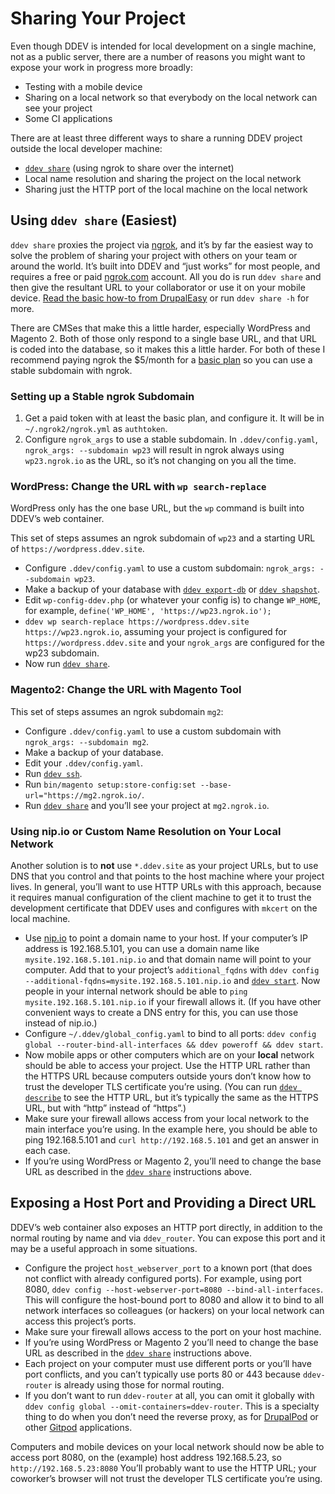 # Sharing Your Project

Even though DDEV is intended for local development on a single machine, not as a public server, there are a number of reasons you might want to expose your work in progress more broadly:

* Testing with a mobile device
* Sharing on a local network so that everybody on the local network can see your project
* Some CI applications

There are at least three different ways to share a running DDEV project outside the local developer machine:

* [`ddev share`](../basics/commands.md#share) (using ngrok to share over the internet)
* Local name resolution and sharing the project on the local network
* Sharing just the HTTP port of the local machine on the local network

## Using `ddev share` (Easiest)

`ddev share` proxies the project via [ngrok](https://ngrok.com), and it’s by far the easiest way to solve the problem of sharing your project with others on your team or around the world. It’s built into DDEV and “just works” for most people, and requires a free or paid [ngrok.com](https://ngrok.com) account. All you do is run `ddev share` and then give the resultant URL to your collaborator or use it on your mobile device. [Read the basic how-to from DrupalEasy](https://www.drupaleasy.com/blogs/ultimike/2019/06/sharing-your-ddev-local-site-public-url-using-ddev-share-and-ngrok) or run `ddev share -h` for more.

There are CMSes that make this a little harder, especially WordPress and Magento 2. Both of those only respond to a single base URL, and that URL is coded into the database, so it makes this a little harder. For both of these I recommend paying ngrok the $5/month for a [basic plan](https://ngrok.com/pricing) so you can use a stable subdomain with ngrok.

### Setting up a Stable ngrok Subdomain

1. Get a paid token with at least the basic plan, and configure it. It will be in `~/.ngrok2/ngrok.yml` as `authtoken`.
2. Configure `ngrok_args` to use a stable subdomain. In `.ddev/config.yaml`, `ngrok_args: --subdomain wp23` will result in ngrok always using `wp23.ngrok.io` as the URL, so it’s not changing on you all the time.

### WordPress: Change the URL with `wp search-replace`

WordPress only has the one base URL, but the `wp` command is built into DDEV’s web container.

This set of steps assumes an ngrok subdomain of `wp23` and a starting URL of `https://wordpress.ddev.site`.

* Configure `.ddev/config.yaml` to use a custom subdomain: `ngrok_args: --subdomain wp23`.
* Make a backup of your database with [`ddev export-db`](../basics/commands.md#export-db) or [`ddev shapshot`](../basics/commands.md#snapshot).
* Edit `wp-config-ddev.php` (or whatever your config is) to change `WP_HOME`, for example, `define('WP_HOME', 'https://wp23.ngrok.io');`
* `ddev wp search-replace https://wordpress.ddev.site https://wp23.ngrok.io`, assuming your project is configured for `https://wordpress.ddev.site` and your `ngrok_args` are configured for the wp23 subdomain.
* Now run [`ddev share`](../basics/commands.md#share).

### Magento2: Change the URL with Magento Tool

This set of steps assumes an ngrok subdomain `mg2`:

* Configure `.ddev/config.yaml` to use a custom subdomain with `ngrok_args: --subdomain mg2`.
* Make a backup of your database.
* Edit your `.ddev/config.yaml`.
* Run [`ddev ssh`](../basics/commands.md#ssh).
* Run `bin/magento setup:store-config:set --base-url="https://mg2.ngrok.io/`.
* Run [`ddev share`](../basics/commands.md#share) and you’ll see your project at `mg2.ngrok.io`.

### Using nip.io or Custom Name Resolution on Your Local Network

Another solution is to **not** use `*.ddev.site` as your project URLs, but to use DNS that you control and that points to the host machine where your project lives. In general, you’ll want to use HTTP URLs with this approach, because it requires manual configuration of the client machine to get it to trust the development certificate that DDEV uses and configures with `mkcert` on the local machine.

* Use [nip.io](http://nip.io/) to point a domain name to your host. If your computer’s IP address is 192.168.5.101, you can use a domain name like `mysite.192.168.5.101.nip.io` and that domain name will point to your computer. Add that to your project’s `additional_fqdns` with `ddev config --additional-fqdns=mysite.192.168.5.101.nip.io` and [`ddev start`](../basics/commands.md#start). Now people in your internal network should be able to `ping mysite.192.168.5.101.nip.io` if your firewall allows it. (If you have other convenient ways to create a DNS entry for this, you can use those instead of nip.io.)
* Configure `~/.ddev/global_config.yaml` to bind to all ports: `ddev config global --router-bind-all-interfaces && ddev poweroff && ddev start`.
* Now mobile apps or other computers which are on your **local** network should be able to access your project. Use the HTTP URL rather than the HTTPS URL because computers outside yours don’t know how to trust the developer TLS certificate you’re using. (You can run [`ddev describe`](../basics/commands.md#describe) to see the HTTP URL, but it’s typically the same as the HTTPS URL, but with “http” instead of “https”.)
* Make sure your firewall allows access from your local network to the main interface you’re using. In the example here, you should be able to ping 192.168.5.101 and `curl http://192.168.5.101` and get an answer in each case.
* If you’re using WordPress or Magento 2, you’ll need to change the base URL as described in the [`ddev share`](../basics/commands.md#share) instructions above.

## Exposing a Host Port and Providing a Direct URL

DDEV’s web container also exposes an HTTP port directly, in addition to the normal routing by name and via `ddev_router`. You can expose this port and it may be a useful approach in some situations.

* Configure the project `host_webserver_port` to a known port (that does not conflict with already configured ports). For example, using port 8080, `ddev config --host-webserver-port=8080 --bind-all-interfaces`. This will configure the host-bound port to 8080 and allow it to bind to all network interfaces so colleagues (or hackers) on your local network can access this project’s ports.
* Make sure your firewall allows access to the port on your host machine.
* If you’re using WordPress or Magento 2 you’ll need to change the base URL as described in the [`ddev share`](../basics/commands.md#share) instructions above.
* Each project on your computer must use different ports or you’ll have port conflicts, and you can’t typically use ports 80 or 443 because `ddev-router` is already using those for normal routing.
* If you don’t want to run `ddev-router` at all, you can omit it globally with `ddev config global --omit-containers=ddev-router`. This is a specialty thing to do when you don’t need the reverse proxy, as for [DrupalPod](https://github.com/shaal/DrupalPod) or other [Gitpod](https://www.gitpod.io/) applications.

Computers and mobile devices on your local network should now be able to access port 8080, on the (example) host address 192.168.5.23, so `http://192.168.5.23:8080` You’ll probably want to use the HTTP URL; your coworker’s browser will not trust the developer TLS certificate you’re using.
